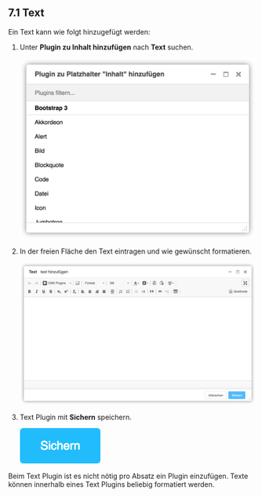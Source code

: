 
<a name="7-1-text">7.1 Text</a>
--------
Ein Text kann wie folgt hinzugefügt werden:

  1. Unter **Plugin zu Inhalt hinzufügen** nach **Text** suchen.
    
      ![ Plugin zu Platzhalter hinzufÅgen](../../screenshots/Bildschirmfoto_Plugin_zu_Platzhalter_hinzufuegen.png)
      
  2. In der freien Fläche den Text eintragen und wie gewünscht formatieren.
    
      ![Text Plugin](../../screenshots/Bildschirmfoto_Text_Plugin.png)
    
  3. Text Plugin mit **Sichern** speichern.
    
      ![Sichern](../../screenshots/Bildschirmfoto_Sichern.png)
    
Beim Text Plugin ist es nicht nötig pro Absatz ein Plugin einzufügen. Texte können innerhalb eines Text Plugins beliebig formatiert werden.
